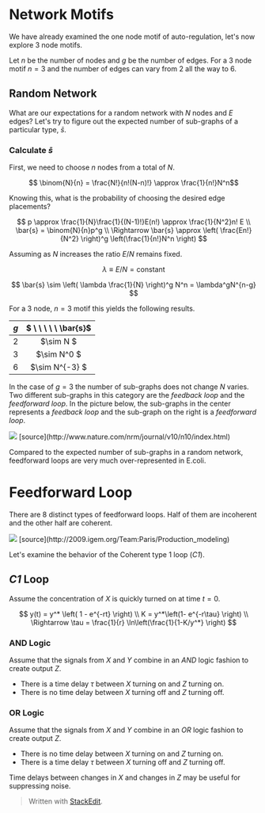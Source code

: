 
# Network  Motifs

We have already examined the one node motif of auto-regulation, let's now explore 3 node motifs.

Let $n$ be the number of nodes and $g$ be the number of edges. For a 3 node motif $n=3$ and the number of edges can vary from 2 all the way to 6.

## Random Network

What are our expectations for a random network with $N$ nodes and $E$ edges? Let's try to figure out the expected number of sub-graphs of a particular type, $\bar{s}$.

### Calculate $\bar{s}$

First, we need to choose $n$ nodes from a total of $N$.

$$ \binom{N}{n}  = \frac{N!}{n!(N-n)!} \approx \frac{1}{n!}N^n$$

Knowing this, what is the probability of choosing the desired edge placements?

$$
p \approx \frac{1}{N}\frac{1}{(N-1)!}E(n!) \approx \frac{1}{N^2}n! E \\
\bar{s} = \binom{N}{n}p^g \\
\Rightarrow \bar{s} \approx \left( \frac{En!}{N^2} \right)^g \left(\frac{1}{n!}N^n \right)
$$

Assuming as $N$ increases the ratio $E/N$ remains fixed.

$$ \lambda \equiv E/N = \text{constant} $$

$$ \bar{s} \sim \left( \lambda \frac{1}{N} \right)^g N^n = \lambda^gN^{n-g} $$

For a 3 node, $n=3$ motif this yields the following results. 

| *g*  | $ \ \ \ \ \ \bar{s}$  |
|:-:|:-:|
|  2 | $\sim N $  |
|  3 | $\sim N^0 $  |
|  6 | $\sim N^{-3} $  |

In the case of $g=3$ the number of sub-graphs does not change $N$ varies. Two different sub-graphs in this category are the *feedback loop* and the *feedforward loop*. In the picture below, the sub-graphs in the center represents a *feedback loop* and the sub-graph on the right is a *feedforward loop*.

<img src="http://www.nature.com/nrm/journal/v10/n10/images/nrm2766-i2.jpg" />
[source](http://www.nature.com/nrm/journal/v10/n10/index.html)

Compared to the expected number of sub-graphs in a random network, feedforward loops are very much over-represented in E.coli.

# Feedforward Loop

There are 8 distinct types of feedforward loops. Half of them are incoherent and the other half are coherent.

<img src="http://2009.igem.org/wiki/images/c/c3/FFd_global.jpg" />
[source](http://2009.igem.org/Team:Paris/Production_modeling)

Let's examine the behavior of the Coherent type 1 loop (*C1*).

## *C1*  Loop

Assume the concentration of *X* is quickly turned on at time $t=0$.

$$
y(t) = y^* \left( 1 - e^{-rt} \right)  \\
K = y^*\left(1- e^{-r\tau} \right) \\
\Rightarrow \tau = \frac{1}{r} \ln\left(\frac{1}{1-K/y^*} \right)
$$

### AND Logic

Assume that the signals from *X* and *Y* combine in an *AND* logic fashion to create output *Z*.

- There is a time delay $\tau$ between *X* turning on and *Z* turning on.
- There is no time delay between *X* turning off and *Z* turning off.

### OR Logic

Assume that the signals from *X* and *Y* combine in an *OR* logic fashion to create output *Z*.

- There is no time delay between *X* turning on and *Z* turning on.
- There is a time delay $\tau$ between *X* turning off and *Z* turning off.

Time delays between changes in *X* and changes in *Z* may be useful for suppressing noise.


> Written with [StackEdit](https://stackedit.io/).